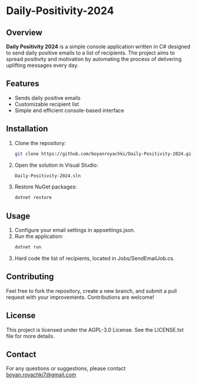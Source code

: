 # Daily-Positivity-2024

## Overview

**Daily Positivity 2024** is a simple console application written in C# designed to send daily positive emails to a list of recipients. The project aims to spread positivity and motivation by automating the process of delivering uplifting messages every day.

## Features

- Sends daily positive emails
- Customizable recipient list
- Simple and efficient console-based interface

## Installation

1. Clone the repository:
   ```bash
   git clone https://github.com/boyanroyachki/Daily-Positivity-2024.git

2. Open the solution in Visual Studio:
   ```bash
   Daily-Positivity-2024.sln

3. Restore NuGet packages:
   ```bash
   dotnet restore

## Usage
1. Configure your email settings in appsettings.json.
2. Run the application:
   ```bash
   dotnet run
  3. Hard code the list of recipients, located in Jobs/SendEmailJob.cs.

## Contributing

Feel free to fork the repository, create a new branch, and submit a pull request with your improvements. Contributions are welcome!

## License

This project is licensed under the AGPL-3.0 License. See the LICENSE.txt file for more details.

## Contact

For any questions or suggestions, please contact boyan.royachki7@gmail.com
